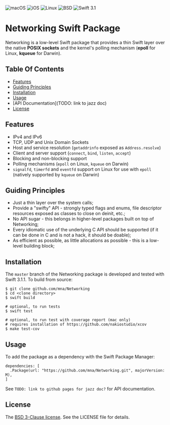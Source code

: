 ![macOS](https://img.shields.io/badge/os-macOS-green.svg?style=flat-square)
![iOS](https://img.shields.io/badge/os-iOS-green.svg?style=flat-square)
![Linux](https://img.shields.io/badge/os-linux-green.svg?style=flat-square)
![BSD](https://img.shields.io/badge/license-BSD-blue.svg?style=flat-square)
![Swift 3.1](https://img.shields.io/badge/Swift-version_3.1-orange.svg?style=flat-square)

# Networking Swift Package

Networking is a low-level Swift package that provides a thin Swift layer over the native **POSIX sockets** and the kernel's polling mechanism (**epoll** for Linux, **kqueue** for Darwin).

## Table Of Contents

- [Features](#features)
- [Guiding Principles](#guiding-principles)
- [Installation](#installation)
- [Usage](#usage)
- [API Documentation](TODO: link to jazz doc)
- [License](#license)

## Features

* IPv4 and IPv6
* TCP, UDP and Unix Domain Sockets
* Host and service resolution (`getaddrinfo` exposed as `Address.resolve`)
* Client and server support (`connect`, `bind`, `listen`, `accept`)
* Blocking and non-blocking support
* Polling mechanisms (`epoll` on Linux, `kqueue` on Darwin)
* `signalfd`, `timerfd` and `eventfd` support on Linux for use with `epoll` (natively supported by `kqueue` on Darwin)

## Guiding Principles

* Just a thin layer over the system calls;
* Provide a "swifty" API - strongly typed flags and enums, file descriptor resources exposed as classes to close on deinit, etc.;
* No API sugar - this belongs in higher-level packages built on top of Networking;
* Every idiomatic use of the underlying C API should be supported (if it can be done in C and is not a hack, it should be doable);
* As efficient as possible, as little allocations as possible - this is a low-level building block;

## Installation

The `master` branch of the Networking package is developed and tested with Swift 3.1.1. To build from source:

```
$ git clone github.com/mna/Networking
$ cd <clone directory>
$ swift build

# optional, to run tests
$ swift test

# optional, to run test with coverage report (mac only)
# requires installation of https://github.com/nakiostudio/xcov
$ make test-cov
```

## Usage

To add the package as a dependency with the Swift Package Manager:

```
dependencies: [
  .Package(url: "https://github.com/mna/Networking.git", majorVersion: M),
]
```

See `TODO: link to github pages for jazz doc?` for API documentation.

## License

The [BSD 3-Clause license][bsd]. See the LICENSE file for details.

[bsd]: http://opensource.org/licenses/BSD-3-Clause
